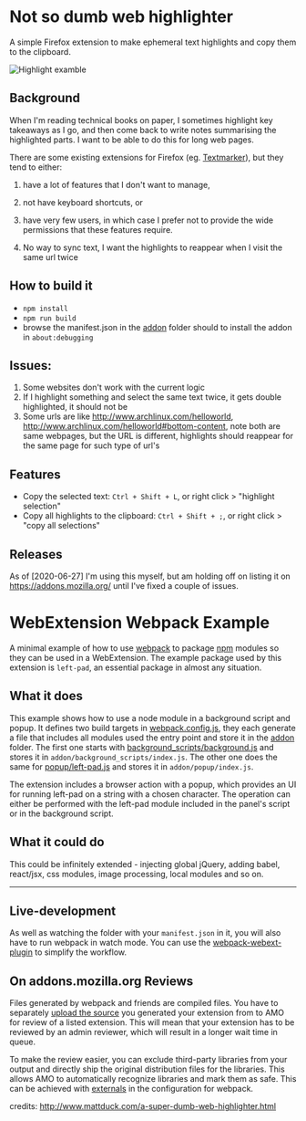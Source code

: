 # Not so dumb web highlighter

A simple Firefox extension to make ephemeral text highlights and copy them to the
clipboard.

![Highlight examble](./screenshot-1.jpg)


## Background

When I'm reading technical books on paper, I sometimes highlight key takeaways
as I go, and then come back to write notes summarising the highlighted parts. I
want to be able to do this for long web pages.

There are some existing extensions for Firefox
(eg. [Textmarker](https://addons.mozilla.org/en-US/firefox/addon/textmarkerpro/)),
but they tend to either:

1. have a lot of features that I don't want to manage,

2. not have keyboard shortcuts, or

3. have very few users, in which case I prefer not to provide the wide
   permissions that these features require.
4. No way to sync text, I want the highlights to reappear when I visit the same url twice


## How to build it

 - `npm install`
 - `npm run build`
 - browse the manifest.json  in the [addon](addon/) folder should to install the addon in `about:debugging`

## Issues:
1. Some websites don't work with the current logic
2. If I highlight something and select the same text twice, it gets double highlighted, it should not be
3. Some urls are like http://www.archlinux.com/helloworld, http://www.archlinux.com/helloworld#bottom-content, note both are same webpages, but the URL is different, highlights should reappear for the same page for such type of url's


## Features

- Copy the selected text: `Ctrl + Shift + L`, or right click > "highlight selection"
- Copy all highlights to the clipboard: `Ctrl + Shift + ;`, or right click > "copy all selections"


## Releases

As of [2020-06-27] I'm using this myself, but am holding off on listing it on
https://addons.mozilla.org/ until I've fixed a couple of issues.



# WebExtension Webpack Example
A minimal example of how to use [webpack](https://webpack.github.io) to package
[npm](https://npmjs.com) modules so they can be used in a WebExtension.
The example package used by this extension is `left-pad`, an essential package
in almost any situation.

## What it does
This example shows how to use a node module in a background script and popup.
It defines two build targets in [webpack.config.js](webpack.config.js), they each
generate a file that includes all modules used the entry point and store it in
the [addon](addon/) folder. The first one starts with [background_scripts/background.js](background_scripts/background.js)
and stores it in `addon/background_scripts/index.js`. The other one does the
same for [popup/left-pad.js](popup/left-pad.js) and stores it in `addon/popup/index.js`.

The extension includes a browser action with a popup, which provides an UI for
running left-pad on a string with a chosen character. The operation can either be
performed with the left-pad module included in the panel's script or in the
background script.

## What it could do
This could be infinitely extended - injecting global jQuery, adding babel,
react/jsx, css modules, image processing, local modules and so on.










 ____ 

## Live-development
As well as watching the folder with your `manifest.json` in it, you will also
have to run webpack in watch mode. You can use the
[webpack-webext-plugin](https://github.com/rpl/webpack-webext-plugin) to simplify the workflow.

## On addons.mozilla.org Reviews
Files generated by webpack and friends are compiled files. You have to separately [upload the source](https://developer.mozilla.org/en-US/Add-ons/AMO/Policy/Reviews#Source_Code_Submission) you generated your extension from to AMO for review of a listed extension. This will mean that your extension has to be reviewed by an admin reviewer, which will result in a longer wait time in queue.

To make the review easier, you can exclude third-party libraries from your output and directly ship the original distribution files for the libraries. This allows AMO to automatically recognize libraries and mark them as safe. This can be achieved with [externals](https://webpack.js.org/configuration/externals/) in the configuration for webpack.




credits: http://www.mattduck.com/a-super-dumb-web-highlighter.html
